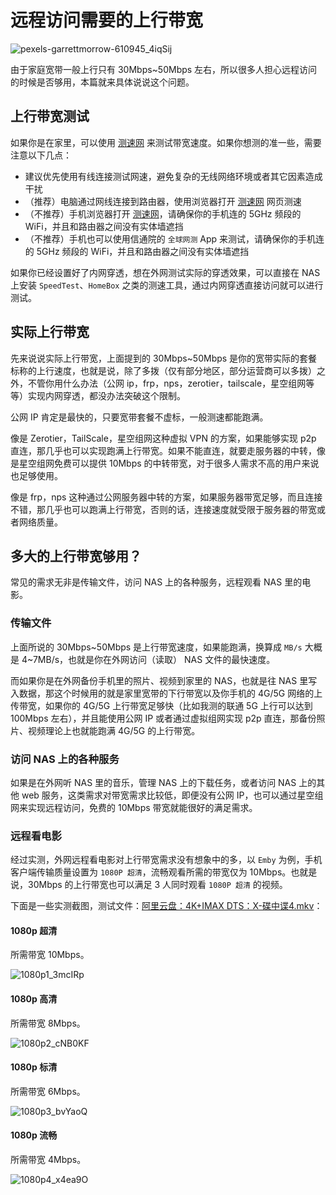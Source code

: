 # 远程访问需要的上行带宽

![pexels-garrettmorrow-610945_4iqSij](https://img.slarker.me/wiki/pexels-garrettmorrow-610945_4iqSij.jpg)

由于家庭宽带一般上行只有 30Mbps~50Mbps 左右，所以很多人担心远程访问的时候是否够用，本篇就来具体说说这个问题。

## 上行带宽测试

如果你是在家里，可以使用 [测速网](https://www.speedtest.cn) 来测试带宽速度。如果你想测的准一些，需要注意以下几点：

- 建议优先使用有线连接测试网速，避免复杂的无线网络环境或者其它因素造成干扰
- （推荐）电脑通过网线连接到路由器，使用浏览器打开 [测速网](https://www.speedtest.cn) 网页测速
- （不推荐）手机浏览器打开 [测速网](https://www.speedtest.cn)，请确保你的手机连的 5GHz 频段的 WiFi，并且和路由器之间没有实体墙遮挡
- （不推荐）手机也可以使用信通院的 `全球网测` App 来测试，请确保你的手机连的 5GHz 频段的 WiFi，并且和路由器之间没有实体墙遮挡

如果你已经设置好了内网穿透，想在外网测试实际的穿透效果，可以直接在 NAS 上安装 `SpeedTest`、`HomeBox` 之类的测速工具，通过内网穿透直接访问就可以进行测试。

## 实际上行带宽

先来说说实际上行带宽，上面提到的 30Mbps~50Mbps 是你的宽带实际的套餐标称的上行速度，也就是说，除了多拨（仅有部分地区，部分运营商可以多拨）之外，不管你用什么办法（公网 ip，frp，nps，zerotier，tailscale，星空组网等等）实现内网穿透，都没办法突破这个限制。

公网 IP 肯定是最快的，只要宽带套餐不虚标，一般测速都能跑满。

像是 Zerotier，TailScale，星空组网这种虚拟 VPN 的方案，如果能够实现 p2p 直连，那几乎也可以实现跑满上行带宽。如果不能直连，就要走服务器的中转，像是星空组网免费可以提供 10Mbps 的中转带宽，对于很多人需求不高的用户来说也足够使用。

像是 frp，nps 这种通过公网服务器中转的方案，如果服务器带宽足够，而且连接不错，那几乎也可以跑满上行带宽，否则的话，连接速度就受限于服务器的带宽或者网络质量。

## 多大的上行带宽够用？

常见的需求无非是传输文件，访问 NAS 上的各种服务，远程观看 NAS 里的电影。

### 传输文件

上面所说的 30Mbps~50Mbps 是上行带宽速度，如果能跑满，换算成 `MB/s` 大概是 4~7MB/s，也就是你在外网访问（读取） NAS 文件的最快速度。

而如果你是在外网备份手机里的照片、视频到家里的 NAS，也就是往 NAS 里写入数据，那这个时候用的就是家里宽带的下行带宽以及你手机的 4G/5G 网络的上传带宽，如果你的 4G/5G 上行带宽足够快（比如我测的联通 5G 上行可以达到 100Mbps 左右），并且能使用公网 IP 或者通过虚拟组网实现 p2p 直连，那备份照片、视频理论上也就能跑满 4G/5G 的上行带宽。

### 访问 NAS 上的各种服务

如果是在外网听 NAS 里的音乐，管理 NAS 上的下载任务，或者访问 NAS 上的其他 web 服务，这类需求对带宽需求比较低，即便没有公网 IP，也可以通过星空组网来实现远程访问，免费的 10Mbps 带宽就能很好的满足需求。

### 远程看电影

经过实测，外网远程看电影对上行带宽需求没有想象中的多，以 `Emby` 为例，手机客户端传输质量设置为 `1080P 超清`，流畅观看所需的带宽仅为 10Mbps。也就是说，30Mbps 的上行带宽也可以满足 3 人同时观看 `1080P 超清` 的视频。

下面是一些实测截图，测试文件：[阿里云盘：4K+IMAX DTS：X-碟中谍4.mkv](https://www.alipan.com/s/Zrbgxt3rPTW)：

#### 1080p 超清

所需带宽 10Mbps。

![1080p1_3mcIRp](https://img.slarker.me/wiki/1080p1_3mcIRp.jpg)

#### 1080p 高清

所需带宽 8Mbps。

![1080p2_cNB0KF](https://img.slarker.me/wiki/1080p2_cNB0KF.jpg)

#### 1080p 标清

所需带宽 6Mbps。

![1080p3_bvYaoQ](https://img.slarker.me/wiki/1080p3_bvYaoQ.jpg)

#### 1080p 流畅

所需带宽 4Mbps。

![1080p4_x4ea9O](https://img.slarker.me/wiki/1080p4_x4ea9O.jpg)
